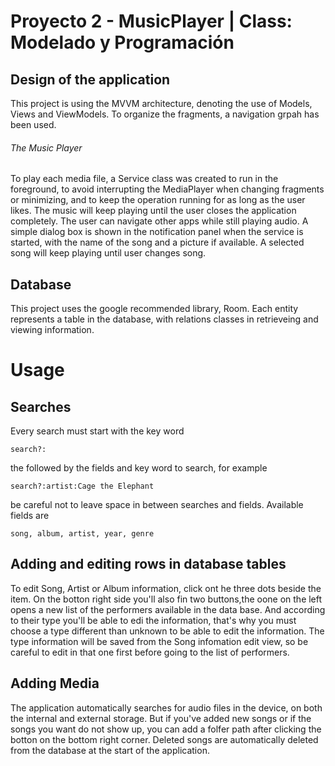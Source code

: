 # Proyecto 2 - MusicPlayer | Class: Modelado y Programación

## Design of the application
This project is using the MVVM architecture, denoting the use of Models, Views and ViewModels. To organize the fragments, a navigation grpah has been used. 


###### The Music Player
To play each media file, a Service class was created to run in the foreground, to avoid interrupting the 
MediaPlayer when  changing fragments or minimizing, and to keep the operation running for as long as the user likes. The music will keep playing until the user
closes the application completely. The user can navigate other apps while still playing audio.
 A simple dialog box is shown in the notification panel when the service is started, with the name of the song and a picture if available.
 A selected song will keep playing until user changes song.

## Database
This project uses the google recommended library, Room. Each entity represents a table in the database, with relations classes in retrieveing and viewing information.



# Usage
## Searches
Every search must start with the key word 
```
search?:
```
the followed by the fields and key word to search, for example 
```
search?:artist:Cage the Elephant
```
be careful not to leave space in between searches and fields.
Available fields are 
```
song, album, artist, year, genre
```


## Adding and editing rows in database tables
To edit Song, Artist or Album information, click ont he three dots beside the item.
On the botton right side you'll also fin two buttons,the oone on the left opens a new list of the performers available in the data base.
And according to their type you'll be able to edi the information, that's why you must choose a type different than unknown to be able to edit the information.
The type information will be saved from the Song infomation edit view, so be careful to edit in that one first before going to the list of performers.


## Adding Media
The application automatically searches for audio files in the device, on both the internal and external storage. But if you've added new songs or if the songs you want do not show up, you can add a folfer path after clicking the botton on the bottom right corner. 
Deleted songs are automatically deleted from the database at the start of the application. 
